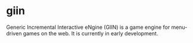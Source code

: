 # giin
Generic Incremental Interactive eNgine (GIIN) is a game engine for menu-driven games on the web. It is currently in early development.
